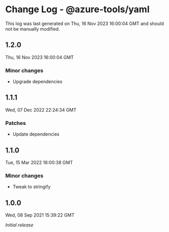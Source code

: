 # Change Log - @azure-tools/yaml

This log was last generated on Thu, 16 Nov 2023 16:00:04 GMT and should not be manually modified.

## 1.2.0
Thu, 16 Nov 2023 16:00:04 GMT

### Minor changes

- Upgrade dependencies

## 1.1.1
Wed, 07 Dec 2022 22:24:34 GMT

### Patches

- Update dependencies

## 1.1.0
Tue, 15 Mar 2022 16:00:38 GMT

### Minor changes

- Tweak to stringify

## 1.0.0
Wed, 08 Sep 2021 15:39:22 GMT

_Initial release_

